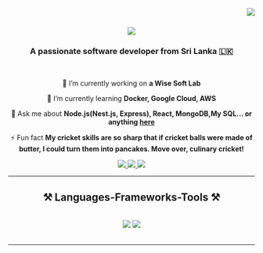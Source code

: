 <img align="right" src="https://visitor-badge.laobi.icu/badge?page_id=lmadushanka.lmadushanka" />

<h1 align="center">
    <img src="https://readme-typing-svg.herokuapp.com/?font=Righteous&size=35&center=true&vCenter=true&width=500&height=70&duration=4000&lines=Hi+There!+👋;+I'm+Lakshitha+Madushanka!;" />
</h1>

<h3 align="center">A passionate software developer from Sri Lanka 🇱🇰</h3>

<br/>

<div align="center">
 
 🔭 I’m currently working on **a Wise Soft Lab**
 
 🌱 I’m currently learning **Docker, Google Cloud, AWS**

💬 Ask me about **Node.js(Nest.js, Express), React, MongoDB,My SQL... or anything [here](https://github.com/lmadushanka/lmadushanka/issues)**

⚡ Fun fact **My cricket skills are so sharp that if cricket balls were made of butter, I could turn them into pancakes. Move over, culinary cricket!**

 </div>
 
<div align="center"> 
  <a href="mailto:kgalmadushanka@gmail.com">
    <img src="https://img.shields.io/badge/Gmail-333333?style=for-the-badge&logo=gmail&logoColor=red" />
  </a>
  <a href="https://www.linkedin.com/in/lakshitha-madusanka-666ba7kgal/" target="_blank">
    <img src="https://img.shields.io/badge/LinkedIn-0077B5?style=for-the-badge&logo=linkedin&logoColor=white" target="_blank" />
  </a>
  <a href="https://github.com/lmadushanka" target="_blank">
     <img src="https://img.shields.io/badge/Portfolio-FF5722?style=for-the-badge&logo=todoist&logoColor=white" target="_blank" /> <!-- sqlite, safari, google-chrome are other good icon options -->
  </a>
</div>

 <hr/>
 
<h2 align="center">⚒️ Languages-Frameworks-Tools ⚒️</h2>
<br/>
<div align="center">
    <img src="https://skillicons.dev/icons?i=nodejs,nestjs,javascript,typescript,express,mongodb,java,nextjs,mysql,docker,googlecloud,aws" />
    <img src="https://skillicons.dev/icons?i=react,bootstrap,mui,html,css,vscode,github,figma,tailwind,git" />
    <br>
</div>

<br/>
<hr/>


<br/>



<br/>
